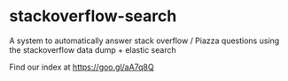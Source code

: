 # stackoverflow-search
A system to automatically answer stack overflow / Piazza questions using the stackoverflow data dump + elastic search

Find our index at https://goo.gl/aA7q8Q
